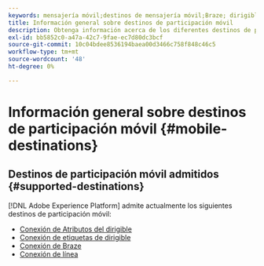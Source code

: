 ```yaml
---
keywords: mensajería móvil;destinos de mensajería móvil;Braze; dirigible
title: Información general sobre destinos de participación móvil
description: Obtenga información acerca de los diferentes destinos de participación móvil admitidos por Adobe Experience Platform.
exl-id: bb5852c0-a47a-42c7-9fae-ec7d80dc3bcf
source-git-commit: 10c04bdee8536194baea00d3466c758f848c46c5
workflow-type: tm+mt
source-wordcount: '48'
ht-degree: 0%

---
```


# Información general sobre destinos de participación móvil {#mobile-destinations}

## Destinos de participación móvil admitidos {#supported-destinations}

[!DNL Adobe Experience Platform] admite actualmente los siguientes destinos de participación móvil:

* [Conexión de Atributos del dirigible](airship-attributes.md)
* [Conexión de etiquetas de dirigible](airship-tags.md)
* [Conexión de Braze](braze.md)
* [Conexión de línea](line.md)